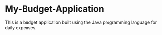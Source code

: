 # My-Budget-Application
  This is a budget application built using the Java programming language for daily expenses.
